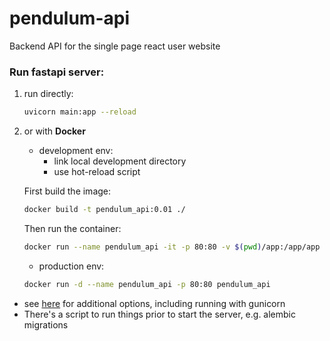 # pendulum-api
Backend API for the single page react user website


### Run fastapi server:
 1) run directly:
    ```bash
    uvicorn main:app --reload
    ```
 2) or with **Docker** 
    - development env:
         - link local development directory
         - use hot-reload script
    
    First build the image:
    ```bash
    docker build -t pendulum_api:0.01 ./
    ```
    Then run the container:
    ```bash
    docker run --name pendulum_api -it -p 80:80 -v $(pwd)/app:/app/app -v ~/.aws/:/root/.aws:ro pendulum_api:0.0.1 /start-reload.sh
    ```
    - production env:
    ```bash
    docker run -d --name pendulum_api -p 80:80 pendulum_api
    ```
   
 - see [here](https://github.com/tiangolo/uvicorn-gunicorn-fastapi-docker) for additional options, including
 running with gunicorn
 - There's a script to run things prior to start the server, e.g. alembic migrations
 